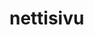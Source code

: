 # nettisivu
<mxGraphModel><root><mxCell id="0"/><mxCell id="1" parent="0"/><mxCell id="2" style="edgeStyle=orthogonalEdgeStyle;rounded=0;orthogonalLoop=1;jettySize=auto;html=1;" edge="1" parent="1"><mxGeometry relative="1" as="geometry"><mxPoint x="341.66668701171875" y="370" as="targetPoint"/><mxPoint x="360" y="420" as="sourcePoint"/></mxGeometry></mxCell></root></mxGraphModel>
